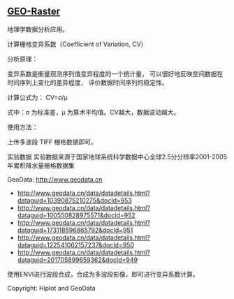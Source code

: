 ## [GEO-Raster](/advance/geo-raster)

地理学数据分析应用。

计算栅格变异系数（Coefficient of Variation, CV）

分析原理：

变异系数是衡量观测序列值变异程度的一个统计量， 可以很好地反映空间数据在时间序列上变化的差异程度， 评价数据时间序列的稳定性。

计算公式为： CV=σ/μ

式中：σ 为标准差，μ 为算术平均值。CV越大，数据波动越大。

使用方法：

上传多波段 TIFF 栅格数据即可。

实验数据
实验数据来源于国家地球系统科学数据中心全球2.5分分辨率2001-2005年累积降水量栅格数据集

GeoData: http://www.geodata.cn

- http://www.geodata.cn/data/datadetails.html?dataguid=10390875210275&docId=953
- http://www.geodata.cn/data/datadetails.html?dataguid=100550828975571&docId=952
- http://www.geodata.cn/data/datadetails.html?dataguid=173118596865792&docId=951
- http://www.geodata.cn/data/datadetails.html?dataguid=122541062157237&docId=950
- http://www.geodata.cn/data/datadetails.html?dataguid=201705899659362&docId=949

使用ENVI进行波段合成，合成为多波段影像，即可进行变异系数计算。

Copyright: Hiplot and GeoData

